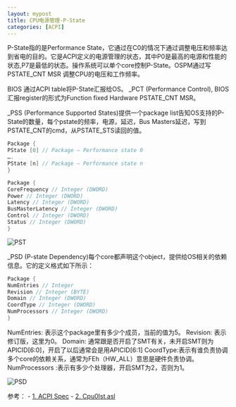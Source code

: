 ```yaml
---
layout: mypost
title: CPU电源管理-P-State
categories: [ACPI]
---
```


P-State指的是Performance State，它通过在C0的情况下通过调整电压和频率达到省电的目的。它是ACPI定义的电源管理的状态，其中P0是最高的电源和性能的状态,P7是最低的状态。操作系统可以单个core控制P-State。OSPM通过写PSTATE_CNT MSR 调整CPU的电压和工作频率。

BIOS 通过ACPI table将P-State汇报给OS。
_PCT (Performance Control), BIOS汇报register的形式为Function fixed Hardware PSTATE_CNT MSR。

_PSS (Performance Supported States)提供一个package list告知OS支持的P-State的数量，每个pstate的频率，电源，延迟，Bus Masters延迟，写到PSTATE_CNT的cmd，从PSTATE_STS读回的值。


```c
Package {
PState [0] // Package – Performance state 0
….
PState [n] // Package – Performance state n
}

Package {
CoreFrequency // Integer (DWORD)
Power // Integer (DWORD)
Latency // Integer (DWORD)
BusMasterLatency // Integer (DWORD)
Control // Integer (DWORD)
Status // Integer (DWORD)
}

```

![PST](PST.png)

_PSD (P-state Dependency)每个core都声明这个object，提供给OS相关的依赖信息。它的定义格式如下所示：

```c
Package {
NumEntries // Integer
Revision // Integer (BYTE)
Domain // Integer (DWORD)
CoordType // Integer (DWORD)
NumProcessors // Integer (DWORD)
}

```
NumEntries: 表示这个package里有多少个成员，当前的值为5。
Revision: 表示修订版，这里为0。
Domain: 通常跟是否开启了SMT有关，未开启SMT则为APICID[6:0]，开启了以后通常会是用APICID[6:1]
CoordType:表示有谁负责协调多个core的依赖关系，通常为FEh（HW_ALL）意思是硬件负责协调。
NumProcessors :表示有多少个处理器，开启SMT为2，否则为1。

![PSD](PSD.png)

参考： 
	- [1. ACPI Spec](https://www.uefi.org/sites/default/files/resources/ACPI_6_2.pdf)
	- [2. Cpu0Ist.asl](https://github.com/tianocore/edk2-platforms/blob/master/Silicon/Intel/Vlv2DeviceRefCodePkg/ValleyView2Soc/CPU/PowerManagement/AcpiTables/Ssdt/Cpu0Ist.asl)
